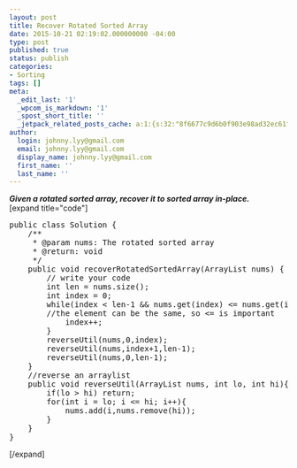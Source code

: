 ```yaml
---
layout: post
title: Recover Rotated Sorted Array
date: 2015-10-21 02:19:02.000000000 -04:00
type: post
published: true
status: publish
categories:
- Sorting
tags: []
meta:
  _edit_last: '1'
  _wpcom_is_markdown: '1'
  _spost_short_title: ''
  _jetpack_related_posts_cache: a:1:{s:32:"8f6677c9d6b0f903e98ad32ec61f8deb";a:2:{s:7:"expires";i:1456381967;s:7:"payload";a:3:{i:0;a:1:{s:2:"id";i:1758;}i:1;a:1:{s:2:"id";i:936;}i:2;a:1:{s:2:"id";i:157;}}}}
author:
  login: johnny.lyy@gmail.com
  email: johnny.lyy@gmail.com
  display_name: johnny.lyy@gmail.com
  first_name: ''
  last_name: ''
---
```

<p><strong><em>Given a rotated sorted array, recover it to sorted array in-place.</em></strong><br />
[expand title="code"]</p>
<pre>
public class Solution {
    /**
     * @param nums: The rotated sorted array
     * @return: void
     */
    public void recoverRotatedSortedArray(ArrayList<integer> nums) {
        // write your code
        int len = nums.size();
        int index = 0;
        while(index < len-1 && nums.get(index) <= nums.get(index+1)){
        //the element can be the same, so <= is important
            index++;
        }
        reverseUtil(nums,0,index);
        reverseUtil(nums,index+1,len-1);
        reverseUtil(nums,0,len-1);
    }
    //reverse an arraylist
    public void reverseUtil(ArrayList<integer> nums, int lo, int hi){
        if(lo > hi) return;
        for(int i = lo; i <= hi; i++){
            nums.add(i,nums.remove(hi));
        }
    }
}
</integer></integer></pre>
<p>[/expand]</p>
